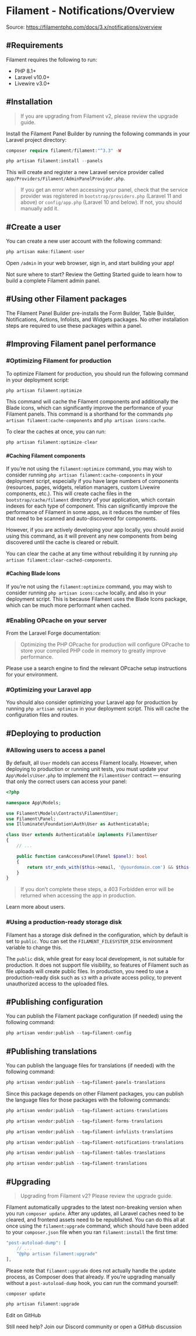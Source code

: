 # Filament - Notifications/Overview

Source: https://filamentphp.com/docs/3.x/notifications/overview

#Requirements
-------------

Filament requires the following to run:

* PHP 8.1+
* Laravel v10.0+
* Livewire v3.0+

#Installation
-------------

> If you are upgrading from Filament v2, please review the upgrade guide.

Install the Filament Panel Builder by running the following commands in your Laravel project directory:

```php
composer require filament/filament:"^3.3" -W

php artisan filament:install --panels

```
This will create and register a new Laravel service provider called `app/Providers/Filament/AdminPanelProvider.php`.

> If you get an error when accessing your panel, check that the service provider was registered in `bootstrap/providers.php` (Laravel 11 and above) or `config/app.php` (Laravel 10 and below). If not, you should manually add it.

#Create a user
--------------

You can create a new user account with the following command:

```php
php artisan make:filament-user

```
Open `/admin` in your web browser, sign in, and start building your app!

Not sure where to start? Review the Getting Started guide to learn how to build a complete Filament admin panel.

#Using other Filament packages
------------------------------

The Filament Panel Builder pre-installs the Form Builder, Table Builder, Notifications, Actions, Infolists, and Widgets packages. No other installation steps are required to use these packages within a panel.

#Improving Filament panel performance
-------------------------------------

### #Optimizing Filament for production

To optimize Filament for production, you should run the following command in your deployment script:

```php
php artisan filament:optimize

```
This command will cache the Filament components and additionally the Blade icons, which can significantly improve the performance of your Filament panels. This command is a shorthand for the commands `php artisan filament:cache-components` and `php artisan icons:cache`.

To clear the caches at once, you can run:

```php
php artisan filament:optimize-clear

```
#### #Caching Filament components

If you’re not using the `filament:optimize` command, you may wish to consider running `php artisan filament:cache-components` in your deployment script, especially if you have large numbers of components (resources, pages, widgets, relation managers, custom Livewire components, etc.). This will create cache files in the `bootstrap/cache/filament` directory of your application, which contain indexes for each type of component. This can significantly improve the performance of Filament in some apps, as it reduces the number of files that need to be scanned and auto-discovered for components.

However, if you are actively developing your app locally, you should avoid using this command, as it will prevent any new components from being discovered until the cache is cleared or rebuilt.

You can clear the cache at any time without rebuilding it by running `php artisan filament:clear-cached-components`.

#### #Caching Blade Icons

If you’re not using the `filament:optimize` command, you may wish to consider running `php artisan icons:cache` locally, and also in your deployment script. This is because Filament uses the Blade Icons package, which can be much more performant when cached.

### #Enabling OPcache on your server

From the Laravel Forge documentation:

> Optimizing the PHP OPcache for production will configure OPcache to store your compiled PHP code in memory to greatly improve performance.

Please use a search engine to find the relevant OPcache setup instructions for your environment.

### #Optimizing your Laravel app

You should also consider optimizing your Laravel app for production by running `php artisan optimize` in your deployment script. This will cache the configuration files and routes.

#Deploying to production
------------------------

### #Allowing users to access a panel

By default, all `User` models can access Filament locally. However, when deploying to production or running unit tests, you must update your `App\Models\User.php` to implement the `FilamentUser` contract — ensuring that only the correct users can access your panel:

```php
<?php

namespace App\Models;

use Filament\Models\Contracts\FilamentUser;
use Filament\Panel;
use Illuminate\Foundation\Auth\User as Authenticatable;

class User extends Authenticatable implements FilamentUser
{
    // ...

    public function canAccessPanel(Panel $panel): bool
    {
        return str_ends_with($this->email, '@yourdomain.com') && $this->hasVerifiedEmail();
    }
}

```
> If you don’t complete these steps, a 403 Forbidden error will be returned when accessing the app in production.

Learn more about users.

### #Using a production-ready storage disk

Filament has a storage disk defined in the configuration, which by default is set to `public`. You can set the `FILAMENT_FILESYSTEM_DISK` environment variable to change this.

The `public` disk, while great for easy local development, is not suitable for production. It does not support file visibility, so features of Filament such as file uploads will create public files. In production, you need to use a production-ready disk such as `s3` with a private access policy, to prevent unauthorized access to the uploaded files.

#Publishing configuration
-------------------------

You can publish the Filament package configuration (if needed) using the following command:

```php
php artisan vendor:publish --tag=filament-config

```
#Publishing translations
------------------------

You can publish the language files for translations (if needed) with the following command:

```php
php artisan vendor:publish --tag=filament-panels-translations

```
Since this package depends on other Filament packages, you can publish the language files for those packages with the following commands:

```php
php artisan vendor:publish --tag=filament-actions-translations

php artisan vendor:publish --tag=filament-forms-translations

php artisan vendor:publish --tag=filament-infolists-translations

php artisan vendor:publish --tag=filament-notifications-translations

php artisan vendor:publish --tag=filament-tables-translations

php artisan vendor:publish --tag=filament-translations

```
#Upgrading
----------

> Upgrading from Filament v2? Please review the upgrade guide.

Filament automatically upgrades to the latest non-breaking version when you run `composer update`. After any updates, all Laravel caches need to be cleared, and frontend assets need to be republished. You can do this all at once using the `filament:upgrade` command, which should have been added to your `composer.json` file when you ran `filament:install` the first time:

```php
"post-autoload-dump": [
    // ...
    "@php artisan filament:upgrade"
],

```
Please note that `filament:upgrade` does not actually handle the update process, as Composer does that already. If you’re upgrading manually without a `post-autoload-dump` hook, you can run the command yourself:

```php
composer update

php artisan filament:upgrade

```
Edit on GitHub

Still need help? Join our Discord community or open a GitHub discussion